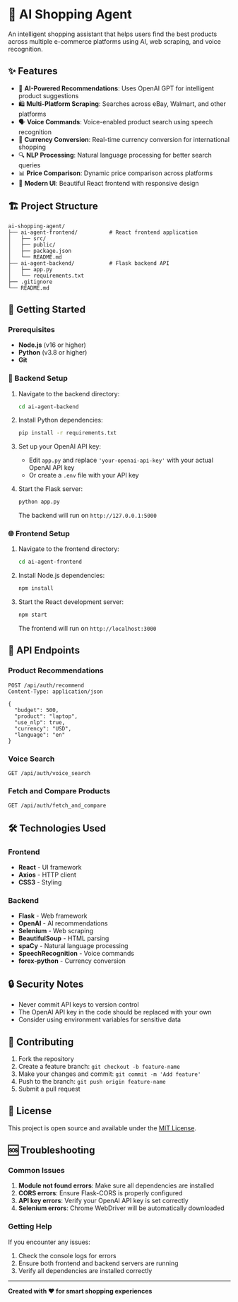 # 🛒 AI Shopping Agent

An intelligent shopping assistant that helps users find the best products across multiple e-commerce platforms using AI, web scraping, and voice recognition.

## ✨ Features

- 🤖 **AI-Powered Recommendations**: Uses OpenAI GPT for intelligent product suggestions
- 🛍️ **Multi-Platform Scraping**: Searches across eBay, Walmart, and other platforms
- 🗣️ **Voice Commands**: Voice-enabled product search using speech recognition
- 💱 **Currency Conversion**: Real-time currency conversion for international shopping
- 🔍 **NLP Processing**: Natural language processing for better search queries
- 📊 **Price Comparison**: Dynamic price comparison across platforms
- 🎨 **Modern UI**: Beautiful React frontend with responsive design

## 🏗️ Project Structure

```
ai-shopping-agent/
├── ai-agent-frontend/          # React frontend application
│   ├── src/
│   ├── public/
│   ├── package.json
│   └── README.md
├── ai-agent-backend/           # Flask backend API
│   ├── app.py
│   └── requirements.txt
├── .gitignore
└── README.md
```

## 🚀 Getting Started

### Prerequisites

- **Node.js** (v16 or higher)
- **Python** (v3.8 or higher)
- **Git**

### 🔧 Backend Setup

1. Navigate to the backend directory:
   ```bash
   cd ai-agent-backend
   ```

2. Install Python dependencies:
   ```bash
   pip install -r requirements.txt
   ```

3. Set up your OpenAI API key:
   - Edit `app.py` and replace `'your-openai-api-key'` with your actual OpenAI API key
   - Or create a `.env` file with your API key

4. Start the Flask server:
   ```bash
   python app.py
   ```
   The backend will run on `http://127.0.0.1:5000`

### 🌐 Frontend Setup

1. Navigate to the frontend directory:
   ```bash
   cd ai-agent-frontend
   ```

2. Install Node.js dependencies:
   ```bash
   npm install
   ```

3. Start the React development server:
   ```bash
   npm start
   ```
   The frontend will run on `http://localhost:3000`

## 📡 API Endpoints

### Product Recommendations
```http
POST /api/auth/recommend
Content-Type: application/json

{
  "budget": 500,
  "product": "laptop",
  "use_nlp": true,
  "currency": "USD",
  "language": "en"
}
```

### Voice Search
```http
GET /api/auth/voice_search
```

### Fetch and Compare Products
```http
GET /api/auth/fetch_and_compare
```

## 🛠️ Technologies Used

### Frontend
- **React** - UI framework
- **Axios** - HTTP client
- **CSS3** - Styling

### Backend
- **Flask** - Web framework
- **OpenAI** - AI recommendations
- **Selenium** - Web scraping
- **BeautifulSoup** - HTML parsing
- **spaCy** - Natural language processing
- **SpeechRecognition** - Voice commands
- **forex-python** - Currency conversion

## 🔒 Security Notes

- Never commit API keys to version control
- The OpenAI API key in the code should be replaced with your own
- Consider using environment variables for sensitive data

## 🤝 Contributing

1. Fork the repository
2. Create a feature branch: `git checkout -b feature-name`
3. Make your changes and commit: `git commit -m 'Add feature'`
4. Push to the branch: `git push origin feature-name`
5. Submit a pull request

## 📄 License

This project is open source and available under the [MIT License](LICENSE).

## 🆘 Troubleshooting

### Common Issues

1. **Module not found errors**: Make sure all dependencies are installed
2. **CORS errors**: Ensure Flask-CORS is properly configured
3. **API key errors**: Verify your OpenAI API key is set correctly
4. **Selenium errors**: Chrome WebDriver will be automatically downloaded

### Getting Help

If you encounter any issues:
1. Check the console logs for errors
2. Ensure both frontend and backend servers are running
3. Verify all dependencies are installed correctly

---

**Created with ❤️ for smart shopping experiences**

